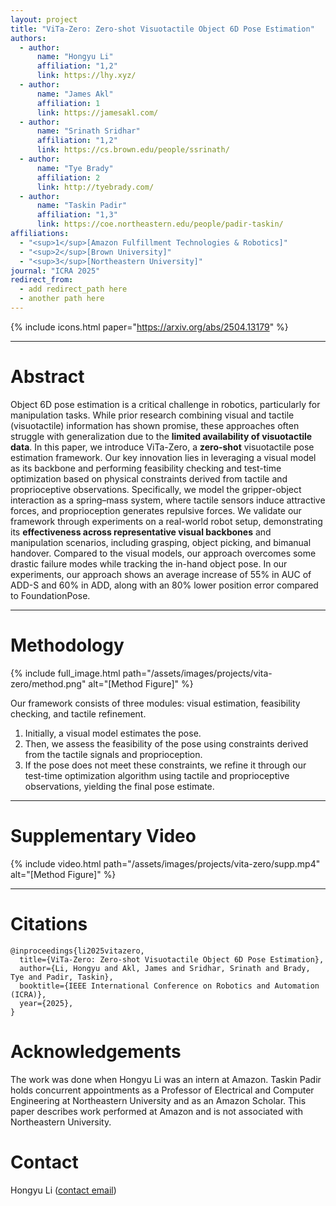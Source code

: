 ```yaml
---
layout: project
title: "ViTa-Zero: Zero-shot Visuotactile Object 6D Pose Estimation"
authors:
  - author:
      name: "Hongyu Li"
      affiliation: "1,2"
      link: https://lhy.xyz/
  - author:
      name: "James Akl"
      affiliation: 1
      link: https://jamesakl.com/
  - author:
      name: "Srinath Sridhar"
      affiliation: "1,2"
      link: https://cs.brown.edu/people/ssrinath/
  - author:
      name: "Tye Brady" 
      affiliation: 2
      link: http://tyebrady.com/
  - author:
      name: "Taskin Padir"
      affiliation: "1,3"
      link: https://coe.northeastern.edu/people/padir-taskin/
affiliations:
  - "<sup>1</sup>[Amazon Fulfillment Technologies & Robotics]"
  - "<sup>2</sup>[Brown University]"
  - "<sup>3</sup>[Northeastern University]"
journal: "ICRA 2025"
redirect_from:
  - add redirect_path here
  - another path here
---
```


{% include icons.html paper="https://arxiv.org/abs/2504.13179" %}

---
# Abstract
Object 6D pose estimation is a critical challenge in robotics, particularly for manipulation tasks. While prior research combining visual and tactile (visuotactile) information has shown promise, these approaches often struggle with generalization due to the **limited availability of visuotactile data**. In this paper, we introduce ViTa-Zero, a **zero-shot** visuotactile pose estimation framework. Our key innovation lies in leveraging a visual model as its backbone and performing feasibility checking and test-time optimization based on physical constraints derived from tactile and proprioceptive observations. Specifically, we model the gripper-object interaction as a spring–mass system, where tactile sensors induce attractive forces, and proprioception generates repulsive forces. We validate our framework through experiments on a real-world robot setup, demonstrating its **effectiveness across representative visual backbones** and manipulation scenarios, including grasping, object picking, and bimanual handover. Compared to the visual models, our approach overcomes some drastic failure modes while tracking the in-hand object pose. In our experiments, our approach shows an average increase of 55% in AUC of ADD-S and 60% in ADD, along with an 80% lower position error compared to FoundationPose.

---
# Methodology
{% include full_image.html path="/assets/images/projects/vita-zero/method.png" alt="[Method Figure]" %}

Our framework consists of three modules: visual estimation, feasibility checking, and tactile refinement. 
1. Initially, a visual model estimates the pose. 
2. Then, we assess the feasibility of the pose using constraints derived from the tactile signals and proprioception. 
3. If the pose does not meet these constraints, we refine it through our test-time optimization algorithm using tactile and proprioceptive observations, yielding the final pose estimate.

---
# Supplementary Video

{% include video.html path="/assets/images/projects/vita-zero/supp.mp4" alt="[Method Figure]" %}

---
# Citations
```
@inproceedings{li2025vitazero,
  title={ViTa-Zero: Zero-shot Visuotactile Object 6D Pose Estimation},
  author={Li, Hongyu and Akl, James and Sridhar, Srinath and Brady, Tye and Padir, Taskin},
  booktitle={IEEE International Conference on Robotics and Automation (ICRA)},
  year={2025},
}

```

# Acknowledgements
The work was done when Hongyu Li was an intern at Amazon.
Taskin Padir holds concurrent appointments as a Professor of Electrical and Computer Engineering at Northeastern University and as an Amazon Scholar. This paper describes work performed at Amazon and is not associated with Northeastern University.

# Contact
Hongyu Li ([contact email](mailto:hli230@cs.brown.edu))
